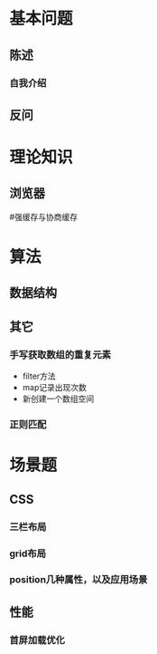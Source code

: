 # 基本问题
## 陈述
### 自我介绍
## 反问

# 理论知识
## 浏览器
#强缓存与协商缓存

# 算法
## 数据结构
## 其它
### 手写获取数组的重复元素
- filter方法
- map记录出现次数
- 新创建一个数组空间
### 正则匹配


# 场景题
## CSS
### 三栏布局
### grid布局
### position几种属性，以及应用场景
## 性能
### 首屏加载优化
